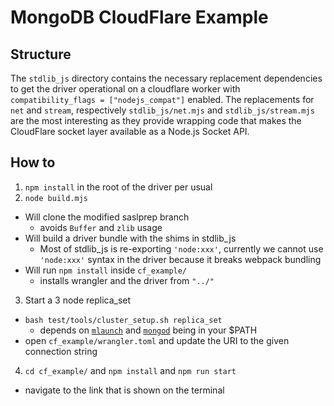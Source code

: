 # MongoDB CloudFlare Example

## Structure

The `stdlib_js` directory contains the necessary replacement dependencies to get the driver operational on a cloudflare worker with `compatibility_flags = ["nodejs_compat"]` enabled. The replacements for `net` and `stream`, respectively `stdlib_js/net.mjs` and `stdlib_js/stream.mjs` are the most interesting as they provide wrapping code that makes the CloudFlare socket layer available as a Node.js Socket API.

## How to

1. `npm install` in the root of the driver per usual
2. `node build.mjs`
  - Will clone the modified saslprep branch
    - avoids `Buffer` and `zlib` usage
  - Will build a driver bundle with the shims in stdlib_js
    - Most of stdlib_js is re-exporting `'node:xxx'`, currently we cannot use `'node:xxx'` syntax in the driver because it breaks webpack bundling
  - Will run `npm install` inside `cf_example/`
    - installs wrangler and the driver from `"../"`
3. Start a 3 node replica_set
  - `bash test/tools/cluster_setup.sh replica_set`
    - depends on [`mlaunch`](https://rueckstiess.github.io/mtools/install.html) and [`mongod`](https://github.com/aheckmann/m) being in your $PATH
  - open `cf_example/wrangler.toml` and update the URI to the given connection string
4. `cd cf_example/` and `npm install` and `npm run start`
  - navigate to the link that is shown on the terminal

